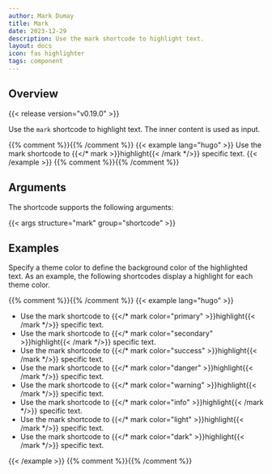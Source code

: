 ```yaml
---
author: Mark Dumay
title: Mark
date: 2023-12-29
description: Use the mark shortcode to highlight text.
layout: docs
icon: fas highlighter
tags: component
---
```


## Overview

{{< release version="v0.19.0" >}}

Use the `mark` shortcode to highlight text. The inner content is used as input.

{{% comment %}}<!-- markdownlint-disable MD037 -->{{% /comment %}}
{{< example lang="hugo" >}}
Use the mark shortcode to {{</* mark >}}highlight{{< /mark */>}} specific text.
{{< /example >}}
{{% comment %}}<!-- markdownlint-enable MD037 -->{{% /comment %}}

## Arguments

The shortcode supports the following arguments:

{{< args structure="mark" group="shortcode" >}}

## Examples

Specify a theme color to define the background color of the highlighted text. As an example, the following shortcodes display a highlight for each theme color.

{{% comment %}}<!-- markdownlint-disable MD037 -->{{% /comment %}}
{{< example lang="hugo" >}}

- Use the mark shortcode to {{</* mark color="primary" >}}highlight{{< /mark */>}} specific text.
- Use the mark shortcode to {{</* mark color="secondary" >}}highlight{{< /mark */>}} specific text.
- Use the mark shortcode to {{</* mark color="success" >}}highlight{{< /mark */>}} specific text.
- Use the mark shortcode to {{</* mark color="danger" >}}highlight{{< /mark */>}} specific text.
- Use the mark shortcode to {{</* mark color="warning" >}}highlight{{< /mark */>}} specific text.
- Use the mark shortcode to {{</* mark color="info" >}}highlight{{< /mark */>}} specific text.
- Use the mark shortcode to {{</* mark color="light" >}}highlight{{< /mark */>}} specific text.
- Use the mark shortcode to {{</* mark color="dark" >}}highlight{{< /mark */>}} specific text.

{{< /example >}}
{{% comment %}}<!-- markdownlint-enable MD037 -->{{% /comment %}}
